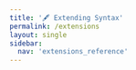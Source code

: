 ```yaml
---
title: '🖋️ Extending Syntax'
permalink: /extensions
layout: single
sidebar:
  nav: 'extensions_reference'
---
```



